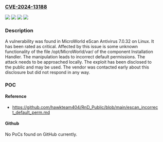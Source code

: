 ### [CVE-2024-13188](https://cve.mitre.org/cgi-bin/cvename.cgi?name=CVE-2024-13188)
![](https://img.shields.io/static/v1?label=Product&message=eScan%20Antivirus&color=blue)
![](https://img.shields.io/static/v1?label=Version&message=%3D%207.0.32%20&color=brighgreen)
![](https://img.shields.io/static/v1?label=Vulnerability&message=Incorrect%20Default%20Permissions&color=brighgreen)
![](https://img.shields.io/static/v1?label=Vulnerability&message=Incorrect%20Privilege%20Assignment&color=brighgreen)

### Description

A vulnerability was found in MicroWorld eScan Antivirus 7.0.32 on Linux. It has been rated as critical. Affected by this issue is some unknown functionality of the file /opt/MicroWorld/var/ of the component Installation Handler. The manipulation leads to incorrect default permissions. The attack needs to be approached locally. The exploit has been disclosed to the public and may be used. The vendor was contacted early about this disclosure but did not respond in any way.

### POC

#### Reference
- https://github.com/hawkteam404/RnD_Public/blob/main/escan_incorrect_default_perm.md

#### Github
No PoCs found on GitHub currently.


